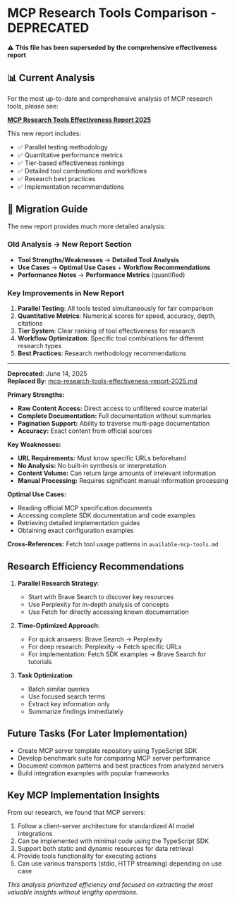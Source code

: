 # MCP Research Tools Comparison - DEPRECATED

⚠️ **This file has been superseded by the comprehensive effectiveness report**

## 📊 Current Analysis

For the most up-to-date and comprehensive analysis of MCP research tools, please see:

**[MCP Research Tools Effectiveness Report 2025](./mcp-research-tools-effectiveness-report-2025.md)**

This new report includes:
- ✅ Parallel testing methodology
- ✅ Quantitative performance metrics  
- ✅ Tier-based effectiveness rankings
- ✅ Detailed tool combinations and workflows
- ✅ Research best practices
- ✅ Implementation recommendations

## 🔄 Migration Guide

The new report provides much more detailed analysis:

### Old Analysis → New Report Section
- **Tool Strengths/Weaknesses** → **Detailed Tool Analysis**  
- **Use Cases** → **Optimal Use Cases** + **Workflow Recommendations**
- **Performance Notes** → **Performance Metrics** (quantified)

### Key Improvements in New Report
1. **Parallel Testing**: All tools tested simultaneously for fair comparison
2. **Quantitative Metrics**: Numerical scores for speed, accuracy, depth, citations
3. **Tier System**: Clear ranking of tool effectiveness for research
4. **Workflow Optimization**: Specific tool combinations for different research types
5. **Best Practices**: Research methodology recommendations

---

**Deprecated**: June 14, 2025  
**Replaced By**: [mcp-research-tools-effectiveness-report-2025.md](./mcp-research-tools-effectiveness-report-2025.md)

**Primary Strengths:**
- **Raw Content Access:** Direct access to unfiltered source material
- **Complete Documentation:** Full documentation without summaries
- **Pagination Support:** Ability to traverse multi-page documentation
- **Accuracy:** Exact content from official sources

**Key Weaknesses:**
- **URL Requirements:** Must know specific URLs beforehand
- **No Analysis:** No built-in synthesis or interpretation
- **Content Volume:** Can return large amounts of irrelevant information
- **Manual Processing:** Requires significant manual information processing

**Optimal Use Cases:**
- Reading official MCP specification documents
- Accessing complete SDK documentation and code examples
- Retrieving detailed implementation guides
- Obtaining exact configuration examples

**Cross-References:** Fetch tool usage patterns in `available-mcp-tools.md`

## Research Efficiency Recommendations

1. **Parallel Research Strategy**:
   - Start with Brave Search to discover key resources
   - Use Perplexity for in-depth analysis of concepts
   - Use Fetch for directly accessing known documentation

2. **Time-Optimized Approach**:
   - For quick answers: Brave Search → Perplexity
   - For deep research: Perplexity → Fetch specific URLs
   - For implementation: Fetch SDK examples → Brave Search for tutorials

3. **Task Optimization**:
   - Batch similar queries
   - Use focused search terms
   - Extract key information only
   - Summarize findings immediately

## Future Tasks (For Later Implementation)

- Create MCP server template repository using TypeScript SDK
- Develop benchmark suite for comparing MCP server performance
- Document common patterns and best practices from analyzed servers
- Build integration examples with popular frameworks

## Key MCP Implementation Insights

From our research, we found that MCP servers:

1. Follow a client-server architecture for standardized AI model integrations
2. Can be implemented with minimal code using the TypeScript SDK
3. Support both static and dynamic resources for data retrieval
4. Provide tools functionality for executing actions
5. Can use various transports (stdio, HTTP streaming) depending on use case

*This analysis prioritized efficiency and focused on extracting the most valuable insights without lengthy operations.*
